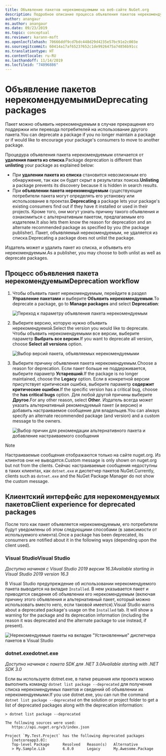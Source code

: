 ```yaml
---
title: Объявление пакетов нерекомендуемыми на веб-сайте NuGet.org
description: Подробное описание процесса объявления пакетов нерекомендуемыми и отображения этих сведений в клиентах
author: anangaur
ms.author: anangaur
ms.date: 09/23/2019
ms.topic: conceptual
ms.reviewer: karann-msft
ms.openlocfilehash: 70666ddf9cd7bdc448d29d4235e57bc91e2c003e
ms.sourcegitcommit: 60414a17af65237652c1de9926475a74856b91cc
ms.translationtype: HT
ms.contentlocale: ru-RU
ms.lasthandoff: 11/14/2019
ms.locfileid: "74096886"
---
```

# <a name="deprecating-packages"></a><span data-ttu-id="83daf-103">Объявление пакетов нерекомендуемыми</span><span class="sxs-lookup"><span data-stu-id="83daf-103">Deprecating packages</span></span>

<span data-ttu-id="83daf-104">Пакет можно объявить нерекомендуемым в случае прекращения его поддержки или перевода потребителей на использование другого пакета.</span><span class="sxs-lookup"><span data-stu-id="83daf-104">You can deprecate a package if you no longer maintain a package or if would like to encourage your package's consumers to move to another package.</span></span> 

<span data-ttu-id="83daf-105">Процедура объявления пакета нерекомендуемым отличается от **удаления пакета из списка**.</span><span class="sxs-lookup"><span data-stu-id="83daf-105">Package deprecation is different than **unlisting** your package as explained below:</span></span>
* <span data-ttu-id="83daf-106">При **удалении пакета из списка** становится невозможным его обнаружение, так как он будет скрыт в результатах поиска.</span><span class="sxs-lookup"><span data-stu-id="83daf-106">**Unlisting** a package prevents its discovery because it is hidden in search results.</span></span> 
* <span data-ttu-id="83daf-107">При **объявлении пакета нерекомендуемым** существующие потребители пакета могут определять его установку или использование в проектах.</span><span class="sxs-lookup"><span data-stu-id="83daf-107">**Deprecating** a package lets your package's existing consumers find out if they have it installed or used in their projects.</span></span> <span data-ttu-id="83daf-108">Кроме того, они могут узнать причину такого объявления и ознакомиться с альтернативным пакетом, предлагаемым его издателем.</span><span class="sxs-lookup"><span data-stu-id="83daf-108">It also lets them know the reason for deprecation and an alternate recommended package as specified by you (the package publisher).</span></span> <span data-ttu-id="83daf-109">Пакет, объявляемый нерекомендуемым, не удаляется из списка.</span><span class="sxs-lookup"><span data-stu-id="83daf-109">Deprecating a package does not unlist the package.</span></span> 

<span data-ttu-id="83daf-110">Издатель может и удалить пакет из списка, и объявить его нерекомендуемым.</span><span class="sxs-lookup"><span data-stu-id="83daf-110">As a publisher, you may choose to both unlist as well as deprecate packages.</span></span>

## <a name="deprecation-workflow"></a><span data-ttu-id="83daf-111">Процесс объявления пакета нерекомендуемым</span><span class="sxs-lookup"><span data-stu-id="83daf-111">Deprecation workflow</span></span>
1. <span data-ttu-id="83daf-112">Чтобы объявить пакет нерекомендуемым, перейдите в раздел **Управление пакетами** и выберите **Объявить нерекомендуемым**.</span><span class="sxs-lookup"><span data-stu-id="83daf-112">To deprecate a package, go to **Manage packages** and select **Deprecation**:</span></span>

    ![Переход к параметру объявления пакета нерекомендуемым](media/deprecation-select-option.png)

2. <span data-ttu-id="83daf-114">Выберите версию, которую нужно объявить нерекомендуемой.</span><span class="sxs-lookup"><span data-stu-id="83daf-114">Select the version you would like to deprecate.</span></span> <span data-ttu-id="83daf-115">Чтобы объявить нерекомендуемыми все версии, выберите параметр **Выбрать все версии**.</span><span class="sxs-lookup"><span data-stu-id="83daf-115">If you want to deprecate all version, choose **Select all versions** option.</span></span>

    ![Выбор версий пакета, объявляемых нерекомендуемыми](media/deprecation-select-version.png)

3. <span data-ttu-id="83daf-117">Выберите причину объявления пакета нерекомендуемым.</span><span class="sxs-lookup"><span data-stu-id="83daf-117">Choose a reason for deprecation.</span></span> <span data-ttu-id="83daf-118">Если пакет больше не поддерживается, выберите параметр **Устаревший**.</span><span class="sxs-lookup"><span data-stu-id="83daf-118">If the package is no longer maintained, choose the **Legacy** option.</span></span> <span data-ttu-id="83daf-119">Если в конкретной версии присутствует критическая ошибка, выберите параметр **содержит критические ошибки**.</span><span class="sxs-lookup"><span data-stu-id="83daf-119">If the specific version has a critical bug, choose the **has critical bugs** option.</span></span> <span data-ttu-id="83daf-120">Для любой другой причины выберите **Другое**.</span><span class="sxs-lookup"><span data-stu-id="83daf-120">For any other reason, select **Other**.</span></span> <span data-ttu-id="83daf-121">Издатель всегда может указать альтернативный рекомендуемый пакет (и версию) и добавить настраиваемое сообщение для владельцев.</span><span class="sxs-lookup"><span data-stu-id="83daf-121">You can always specify an alternate recommended package (and version) and a custom message to the owners.</span></span> 

    ![Выбор причин для рекомендации альтернативного пакета и добавление настраиваемого сообщения](media/deprecation-save.png)

> [!Note]
> <span data-ttu-id="83daf-123">Настраиваемые сообщения отображаются только на сайте nuget.org. Из клиентов они не выводятся.</span><span class="sxs-lookup"><span data-stu-id="83daf-123">Custom message is only shown on nuget.org but not from the clients.</span></span> <span data-ttu-id="83daf-124">Сейчас настраиваемые сообщения недоступны в таких клиентах, как `dotnet.exe` и диспетчер пакетов NuGet.</span><span class="sxs-lookup"><span data-stu-id="83daf-124">Currently, clients such as `dotnet.exe` and the NuGet Package Manager do not show the custom message.</span></span>

## <a name="client-experience-for-deprecated-packages"></a><span data-ttu-id="83daf-125">Клиентский интерфейс для нерекомендуемых пакетов</span><span class="sxs-lookup"><span data-stu-id="83daf-125">Client experience for deprecated packages</span></span>
<span data-ttu-id="83daf-126">После того как пакет объявляется нерекомендуемым, его потребители будут уведомлены об этом следующими способами (в зависимости от используемого клиента).</span><span class="sxs-lookup"><span data-stu-id="83daf-126">Once a package has been deprecated, its consumers are notified about it in the following ways (depending upon the client used).</span></span>

### <a name="visual-studio"></a><span data-ttu-id="83daf-127">Visual Studio</span><span class="sxs-lookup"><span data-stu-id="83daf-127">Visual Studio</span></span> 
<span data-ttu-id="83daf-128">*Доступно начиная с Visual Studio 2019 версии 16.3*</span><span class="sxs-lookup"><span data-stu-id="83daf-128">*Available starting in Visual Studio 2019 version 16.3*</span></span>

<span data-ttu-id="83daf-129">В Visual Studio предупреждение об использовании нерекомендуемого пакета выводится на вкладке `Installed`. В нем указывается пакет и приводятся сведения об объявлении его нерекомендуемым (включая причину этого объявления и альтернативный пакет, который можно использовать вместо него, если таковой имеется).</span><span class="sxs-lookup"><span data-stu-id="83daf-129">Visual Studio warns about a deprecated package's usage on the `Installed` tab. It will show a warning for the package and its deprecation information (including the reason it was deprecated and the alternate package to use instead, if present).</span></span>

   ![Нерекомендуемые пакеты на вкладке "Установленные" диспетчера пакетов в Visual Studio](media/deprecation-vs.png)

### <a name="dotnetexe"></a><span data-ttu-id="83daf-131">dotnet.exe</span><span class="sxs-lookup"><span data-stu-id="83daf-131">dotnet.exe</span></span>
<span data-ttu-id="83daf-132">*Доступно начиная с пакета SDK для .NET 3.0*</span><span class="sxs-lookup"><span data-stu-id="83daf-132">*Available starting with .NET SDK 3.0*</span></span>

<span data-ttu-id="83daf-133">Если вы используете dotnet.exe, в папке решения или проекта можно выполнить команду `dotnet list package --deprecated` для получения списка нерекомендуемых пакетов и сведений об объявлении их нерекомендуемыми.</span><span class="sxs-lookup"><span data-stu-id="83daf-133">If you use dotnet.exe, you can run the command `dotnet list package --deprecated` on the solution or project folder to get a list of deprecated packages along with the deprecation information:</span></span>

```
> dotnet list package --deprecated

The following sources were used:
   https://api.nuget.org/v3/index.json

Project `My.Test.Project` has the following deprecated packages
   [netcoreapp3.0]:
   Top-level Package      Resolved   Reason(s)   Alternative
   > My.Sample.Lib        6.0.0      Legacy      My.Awesome.Package

```
